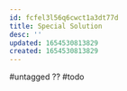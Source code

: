```yaml
---
id: fcfel3l56q6cwct1a3dt77d
title: Special Solution
desc: ''
updated: 1654530813829
created: 1654530813829
---
```

#untagged
?? #todo
